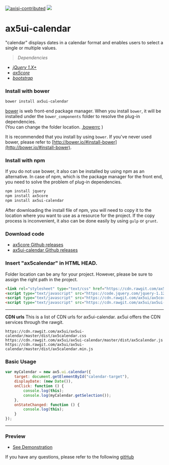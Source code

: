 [![axisj-contributed](https://img.shields.io/badge/AXISJ.com-Contributed-green.svg)](https://github.com/axisj) ![](https://img.shields.io/badge/Seowoo-Mondo&Thomas-red.svg)

# ax5ui-calendar
"calendar" displays dates in a calendar format and enables users to select a single or multiple values.

> *Dependencies*
* _[jQuery 1.X+](http://jquery.com/)_
* _[ax5core](http://ax5.io/ax5core)_
* _[bootstrap](http://getbootstrap.com/)_


### Install with bower
```sh
bower install ax5ui-calendar
```
[bower](http://bower.io/#install-bower) is web front-end package manager.
When you install `bower`, it will be installed under the `bower_components` folder to resolve the plug-in dependencies.  
(You can change the folder location. [.bowerrc](http://bower.io/docs/config/#bowerrc-specification) )

It is recommended that you install by using `bower`. 
If you've never used bower, please refer to [http://bower.io/#install-bower](http://bower.io/#install-bower).

### Install with npm
If you do not use bower, it also can be installed by using npm as an alternative.
In case of npm, which is the package manager for the front end, you need to solve the problem of plug-in dependencies.

```sh
npm install jquery
npm install ax5core
npm install ax5ui-calendar
```

After downloading the install file of npm, you will need to copy it to the location where you want to use as a resource for the project.
If the copy process is inconvenient, it also can be done easily by using `gulp` or `grunt`.

### Download code
- [ax5core Github releases](https://github.com/ax5ui/ax5core/releases)
- [ax5ui-calendar Github releases](https://github.com/ax5ui/ax5ui-calendar/releases)

### Insert "ax5calendar" in HTML HEAD.
Folder location can be any for your project. However, please be sure to assign the right path in the project.

```html
<link rel="stylesheet" type="text/css" href="https://cdn.rawgit.com/ax5ui/ax5ui-calendar/master/dist/ax5calendar.css">
<script type="text/javascript" src="https://code.jquery.com/jquery-1.12.3.min.js"></script>
<script type="text/javascript" src="https://cdn.rawgit.com/ax5ui/ax5core/master/dist/ax5core.min.js"></script>
<script type="text/javascript" src="https://cdn.rawgit.com/ax5ui/ax5ui-calendar/master/dist/ax5calendar.min.js"></script>
```
***

**CDN urls**
This is a list of CDN urls for ax5ui-calendar. ax5ui offers the CDN services through the rawgit.
```
https://cdn.rawgit.com/ax5ui/ax5ui-calendar/master/dist/ax5calendar.css
https://cdn.rawgit.com/ax5ui/ax5ui-calendar/master/dist/ax5calendar.js
https://cdn.rawgit.com/ax5ui/ax5ui-calendar/master/dist/ax5calendar.min.js
```

### Basic Usage
```js
var myCalendar = new ax5.ui.calendar({
    target: document.getElementById("calendar-target"),
    displayDate: (new Date()),
    onClick: function () {
        console.log(this);
        console.log(myCalendar.getSelection());
    },
    onStateChanged: function () {
        console.log(this);
    }
});
```

- - -


### Preview
- [See Demonstration](http://ax5.io/ax5ui-calendar/demo/index.html)

If you have any questions, please refer to the following [gitHub](https://github.com/ax5ui/ax5ui-kernel)